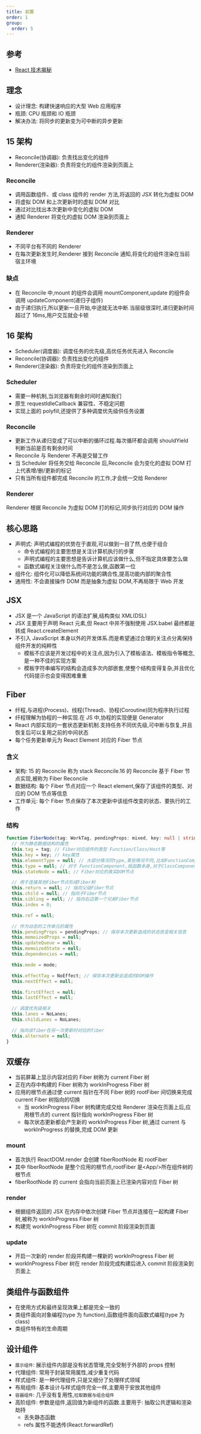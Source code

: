 ```yaml
---
title: 前置
order: 1
group:
  order: 5
---
```


## 参考

- [React 技术揭秘](https://react.iamkasong.com/)

## 理念

- 设计理念: 构建快速响应的大型 Web 应用程序
- 瓶颈: CPU 瓶颈和 IO 瓶颈
- 解决办法: 将同步的更新变为可中断的异步更新

## 15 架构

- Reconcile(协调器): 负责找出变化的组件
- Renderer(渲染器): 负责将变化的组件渲染到页面上

### Reconcile

- 调用函数组件、或 class 组件的 render 方法,将返回的 JSX 转化为虚拟 DOM
- 将虚拟 DOM 和上次更新时的虚拟 DOM 对比
- 通过对比找出本次更新中变化的虚拟 DOM
- 通知 Renderer 将变化的虚拟 DOM 渲染到页面上

### Renderer

- 不同平台有不同的 Renderer
- 在每次更新发生时,Renderer 接到 Reconcile 通知,将变化的组件渲染在当前宿主环境

### 缺点

- 在 Reconcile 中,mount 的组件会调用 mountComponent,update 的组件会调用 updateComponent(递归子组件)
- 由于递归执行,所以更新一旦开始,中途就无法中断.当层级很深时,递归更新时间超过了 16ms,用户交互就会卡顿

## 16 架构

- Scheduler(调度器): 调度任务的优先级,高优任务优先进入 Reconcile
- Reconcile(协调器): 负责找出变化的组件
- Renderer(渲染器): 负责将变化的组件渲染到页面上

### Scheduler

- 需要一种机制,当浏览器有剩余时间时通知我们
- 原生 requestIdleCallback 兼容性、不稳定问题
- 实现上面的 polyfill,还提供了多种调度优先级供任务设置

### Reconcile

- 更新工作从递归变成了可以中断的循环过程.每次循环都会调用 shouldYield 判断当前是否有剩余时间
- Reconcile 与 Renderer 不再是交替工作
- 当 Scheduler 将任务交给 Reconcile 后,Reconcile 会为变化的虚拟 DOM 打上代表增/删/更新的标记
- 只有当所有组件都完成 Reconcile 的工作,才会统一交给 Renderer

### Renderer

Renderer 根据 Reconcile 为虚拟 DOM 打的标记,同步执行对应的 DOM 操作

## 核心思路

- 声明式: 声明式编程的优势在于直观,可以做到一目了然,也便于组合
  - 命令式编程的主要思想是关注计算机执行的步骤
  - 声明式编程的主要思想是告诉计算机应该做什么,但不指定具体要怎么做
  - 函数式编程关注做什么而不是怎么做,函数第一位
- 组件化: 组件化可以降低系统间功能的耦合性,提高功能内部的聚合性
- 通用性: 不会直接操作 DOM 而是抽象为虚拟 DOM,不再局限于 Web 开发

## JSX

- JSX 是一个 JavaScript 的语法扩展,结构类似 XML(DSL)
- JSX 主要用于声明 React 元素,但 React 中并不强制使用 JSX.babel 最终都是转成 React.createElement
- 不引入 JavaScript 本身以外的开发体系.而是希望通过合理的关注点分离保持组件开发的纯粹性
  - 模板不应该是开发过程中的关注点,因为引入了模板语法、模板指令等概念,是一种不佳的实现方案
  - 模板字符串编写的结构会造成多次内部嵌套,使整个结构变得复杂,并且优化代码提示也会变得困难重重

## Fiber

- 纤程,与进程(Process)、线程(Thread)、协程(Coroutine)同为程序执行过程
- 纤程理解为协程的一种实现.在 JS 中,协程的实现便是 Generator
- React 内部实现的一套状态更新机制.支持任务不同优先级,可中断与恢复,并且恢复后可以复用之前的中间状态
- 每个任务更新单元为 React Element 对应的 Fiber 节点

### 含义

- 架构: 15 的 Reconcile 称为 stack Reconcile.16 的 Reconcile 基于 Fiber 节点实现,被称为 Fiber Reconcile
- 数据结构: 每个 Fiber 节点对应一个 React element,保存了该组件的类型、对应的 DOM 节点等信息
- 工作单元: 每个 Fiber 节点保存了本次更新中该组件改变的状态、要执行的工作

### 结构

```ts
function FiberNode(tag: WorkTag, pendingProps: mixed, key: null | string, mode: TypeOfMode) {
  // 作为静态数据结构的属性
  this.tag = tag; // Fiber对应组件的类型 Function/Class/Host等
  this.key = key; // key属性
  this.elementType = null; // 大部分情况同type,某些情况不同,比如FunctionComponent使用React.memo包裹
  this.type = null; // 对于 FunctionComponent,指函数本身,对于ClassComponent,指class,对于HostComponent,指DOM节点tagName
  this.stateNode = null; // Fiber对应的真实DOM节点

  // 用于连接其他Fiber节点形成Fiber树
  this.return = null; // 指向父级Fiber节点
  this.child = null; // 指向子Fiber节点
  this.sibling = null; // 指向右边第一个兄弟Fiber节点
  this.index = 0;

  this.ref = null;

  // 作为动态的工作单元的属性
  this.pendingProps = pendingProps; // 保存本次更新造成的状态改变相关信息
  this.memoizedProps = null;
  this.updateQueue = null;
  this.memoizedState = null;
  this.dependencies = null;

  this.mode = mode;

  this.effectTag = NoEffect; // 保存本次更新会造成的DOM操作
  this.nextEffect = null;

  this.firstEffect = null;
  this.lastEffect = null;

  // 调度优先级相关
  this.lanes = NoLanes;
  this.childLanes = NoLanes;

  // 指向该fiber在另一次更新时对应的fiber
  this.alternate = null;
}
```

## 双缓存

- 当前屏幕上显示内容对应的 Fiber 树称为 current Fiber 树
- 正在内存中构建的 Fiber 树称为 workInProgress Fiber 树
- 应用的根节点通过使 current 指针在不同 Fiber 树的 rootFiber 间切换来完成 current Fiber 树指向的切换
  - 当 workInProgress Fiber 树构建完成交给 Renderer 渲染在页面上后,应用根节点的 current 指针指向 workInProgress Fiber 树
  - 每次状态更新都会产生新的 workInProgress Fiber 树,通过 current 与 workInProgress 的替换,完成 DOM 更新

### mount

- 首次执行 ReactDOM.render 会创建 fiberRootNode 和 rootFiber
- 其中 fiberRootNode 是整个应用的根节点,rootFiber 是<App\/>所在组件树的根节点
- fiberRootNode 的 current 会指向当前页面上已渲染内容对应 Fiber 树

### render

- 根据组件返回的 JSX 在内存中依次创建 Fiber 节点并连接在一起构建 Fiber 树,被称为 workInProgress Fiber 树
- 构建完 workInProgress Fiber 树在 commit 阶段渲染到页面

### update

- 开启一次新的 render 阶段并构建一棵新的 workInProgress Fiber 树
- workInProgress Fiber 树在 render 阶段完成构建后进入 commit 阶段渲染到页面上

## 类组件与函数组件

- 在使用方式和最终呈现效果上都是完全一致的
- 类组件面向对象编程(type 为 function),函数组件面向函数式编程(type 为 class)
- 类组件特有的生命周期

## 设计组件

- `展示组件`: 展示组件内部是没有状态管理,完全受制于外部的 props 控制
- 代理组件: 常用于封装常用属性,减少重复代码
- 样式组件: 是一种代理组件,只是又细分了处理样式领域
- 布局组件: 基本设计与样式组件完全一样,主要用于安放其他组件
- `容器组件`: 几乎没有复用性,`拉取数据与组合组件`
- 高阶组件: 参数是组件,返回值为新组件的函数.主要用于: 抽取公共逻辑和渲染劫持
  - 丢失静态函数
  - refs 属性不能透传(React.forwardRef)
